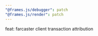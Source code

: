 ```yaml
---
"@frames.js/debugger": patch
"@frames.js/render": patch
---
```


feat: farcaster client transaction attribution
